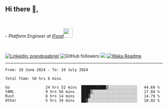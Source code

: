 <h2>Hi there  👋,</h2> </br>

<p><em>- Platform Engineer at <a href="https://www.ifood.com.br/">iFood</a><img src="https://media.giphy.com/media/WUlplcMpOCEmTGBtBW/giphy.gif" width="30"> 
</em></p></br>


[![Linkedin: prandogabriel](https://img.shields.io/badge/-prandogabriel-blue?style=flat-square&logo=Linkedin&logoColor=white&link=https://www.linkedin.com/in/prandogabriel/)](https://www.linkedin.com/in/prandogabriel)
![GitHub followers](https://img.shields.io/github/followers/prandogabriel?label=Follow&style=social)
![](https://visitor-badge.glitch.me/badge?page_id=prandogabriel.prandogabriel)
[![Waka Readme](https://github.com/prandogabriel/prandogabriel/actions/workflows/update-stats.yml.yml/badge.svg)](https://github.com/prandogabriel/prandogabriel/actions/workflows/update-stats.yml.yml)

---

<!--START_SECTION:waka-->

```golang
From: 19 June 2024 - To: 19 July 2024

Total Time: 50 hrs 6 mins

Go                24 hrs 52 mins  ███████████▒░░░░░░░░░░░░░   44.69 %
YAML              9 hrs 56 mins   ████▒░░░░░░░░░░░░░░░░░░░░   17.84 %
Rust              8 hrs 14 mins   ███▓░░░░░░░░░░░░░░░░░░░░░   14.79 %
Other             5 hrs 34 mins   ██▓░░░░░░░░░░░░░░░░░░░░░░   10.02 %
```

<!--END_SECTION:waka-->
